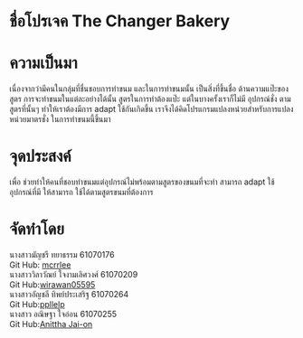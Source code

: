 # ชื่อโปรเจค The Changer Bakery

# ความเป็นมา
เนื่องจากว่ามีคนในกลุ่มที่ชื่นชอบการทำขนม และในการทำขนมนั้น เป็นสิ่งที่ขึ้นชื่อ ด้านความแป๊ะของสูตร
การจะทำขนมในแต่ละอย่างได้นั้น สูตรในการทำต้องแป๊ะ แต่ในบางครั้งเราก็ไม่มี อุปกรณ์ชั่ง
ตามสูตรที่นั้นๆ ทำให้เราต้องมีการ adapt ใช้กันเกิดขึ้น เราจึงได้คิดโปรแกรมแปลงหน่วยสำหรับการแปลงหน่วยมาตรชั่ง
ในการทำขนมนี้ขึ้นมา

# จุดประสงค์
เพื่อ ช่วยทำให้คนที่ชอบทำขนมแต่อุปกรณ์ไม่พร้อมตามสูตรของขนมที่จะทำ สามารถ adapt ใช้ อุปกรณ์ที่มี ให้สามารถ
ใช้ได้ตามสูตรขนมที่ต้องการ

# จัดทำโดย
<table>
	<tr align="center">
นางสาวมัญชรี ทยาธรรม 61070176 <br>
    Git Hub: <a href="https://github.com/mcrrlee">mcrrlee</a>
      </tr><br>
	<tr align="center">
นางสาววิลาวัณย์ ใจงามเลิศวงศ์ 61070209 <br>
    Git Hub:<a href="https://github.com/wirawan05595">wirawan05595</a>
      </tr><br>
	<tr align="center">
นางสาวอัญชลี ทิพย์ประเสริฐ 61070264 <br>
    Git Hub:<a href="https://github.com/ppllelp">ppllelp</a>
      </tr><br>
	<tr align="center">
นางสาว อณิษฐา ใจอ่อน 61070255 <br>
    Git Hub:<a href="https://github.com/AnitthaJai-on">Anittha Jai-on</a>
      </tr><br>
</table>

